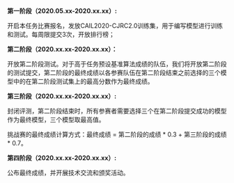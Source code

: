 **第一阶段（2020.05.xx-2020.xx.xx）:**

开启本任务比赛报名，发放CAIL2020-CJRC2.0训练集，用于编写模型进行训练和测试。每周限提交3次，开放排行榜；

**第二阶段（2020.xx.xx-2020.xx.xx）：**

开放第二阶段测试。对于高于任务预设基准算法成绩的队伍，我们将开放第二阶段的测试提交，第二阶段的最终成绩以各参赛队伍在第二阶段结束之前选择的三个模型中的在第二阶段测试集上的最高分数作为最终成绩。

**第三阶段（2020.xx.xx-2020.xx.xx）:**

封闭评测，第二阶段结束时，所有参赛者需要选择三个在第二阶段提交成功的模型作为最终模型，三个模型取最高值。

挑战赛的最终成绩计算方式：最终成绩 = 第二阶段的成绩 * 0.3 + 第三阶段的成绩 * 0.7。

**第四阶段（2020.xx.xx-2020.xx.xx）:**

公布最终成绩，并开展技术交流和颁奖活动。

